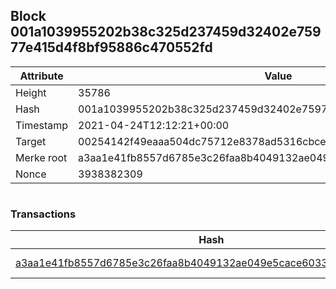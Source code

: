 ## Block 001a1039955202b38c325d237459d32402e75977e415d4f8bf95886c470552fd

Attribute | Value
--- | ---
Height | 35786
Hash | 001a1039955202b38c325d237459d32402e75977e415d4f8bf95886c470552fd
Timestamp | 2021-04-24T12:12:21+00:00
Target | 00254142f49eaaa504dc75712e8378ad5316cbcead634704b3734b6271167cc4
Merke root | a3aa1e41fb8557d6785e3c26faa8b4049132ae049e5cace6033f3e8e96c49809
Nonce | 3938382309

```

```

### Transactions

Hash | Amount
--- | ---
[a3aa1e41fb8557d6785e3c26faa8b4049132ae049e5cace6033f3e8e96c49809](a3aa1e41fb8557d6785e3c26faa8b4049132ae049e5cace6033f3e8e96c49809.md) | 10.00000000 SKEPTI 
